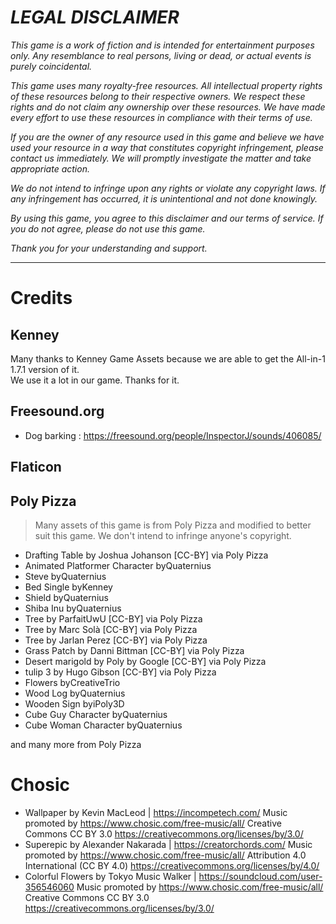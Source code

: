 # ***LEGAL DISCLAIMER***

*This game is a work of fiction and is intended for entertainment purposes only. Any resemblance to real persons, living or dead, or actual events is purely coincidental.*

*This game uses many royalty-free resources. All intellectual property rights of these resources belong to their respective owners. We respect these rights and do not claim any ownership over these resources. We have made every effort to use these resources in compliance with their terms of use.*

*If you are the owner of any resource used in this game and believe we have used your resource in a way that constitutes copyright infringement, please contact us immediately. We will promptly investigate the matter and take appropriate action.*

*We do not intend to infringe upon any rights or violate any copyright laws. If any infringement has occurred, it is unintentional and not done knowingly.*

*By using this game, you agree to this disclaimer and our terms of service. If you do not agree, please do not use this game.*

*Thank you for your understanding and support.*

---

# Credits

## Kenney
Many thanks to Kenney Game Assets because we are able to get the All-in-1 1.7.1 version of it.  
We use it a lot in our game. Thanks for it.

## Freesound.org
- Dog barking : https://freesound.org/people/InspectorJ/sounds/406085/

## Flaticon

## Poly Pizza
> Many assets of this game is from Poly Pizza and modified to better suit this game. We don't intend to infringe anyone's copyright.

- Drafting Table by Joshua Johanson [CC-BY] via Poly Pizza
- Animated Platformer Character byQuaternius
- Steve byQuaternius
- Bed Single byKenney
- Shield byQuaternius
- Shiba Inu byQuaternius
- Tree by ParfaitUwU [CC-BY] via Poly Pizza
- Tree by Marc Solà [CC-BY] via Poly Pizza
- Tree by Jarlan Perez [CC-BY] via Poly Pizza
- Grass Patch by Danni Bittman [CC-BY] via Poly Pizza
- Desert marigold by Poly by Google [CC-BY] via Poly Pizza
- tulip 3 by Hugo Gibson [CC-BY] via Poly Pizza
- Flowers byCreativeTrio
- Wood Log byQuaternius
- Wooden Sign byiPoly3D
- Cube Guy Character byQuaternius
- Cube Woman Character byQuaternius

and many more from Poly Pizza

# Chosic
- Wallpaper by Kevin MacLeod | https://incompetech.com/
Music promoted by https://www.chosic.com/free-music/all/
Creative Commons CC BY 3.0
https://creativecommons.org/licenses/by/3.0/
- Superepic by Alexander Nakarada | https://creatorchords.com/
Music promoted by https://www.chosic.com/free-music/all/
Attribution 4.0 International (CC BY 4.0)
https://creativecommons.org/licenses/by/4.0/  
- Colorful Flowers by Tokyo Music Walker | https://soundcloud.com/user-356546060
Music promoted by https://www.chosic.com/free-music/all/
Creative Commons CC BY 3.0
https://creativecommons.org/licenses/by/3.0/
 